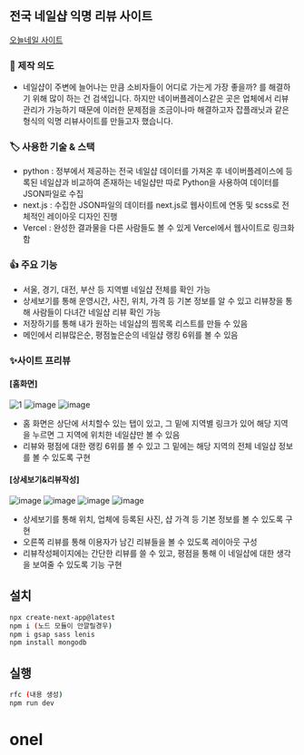 ## 전국 네일샵 익명 리뷰 사이트
[오늘네일 사이트](https://onel.vercel.app/listpage)

### 📑 제작 의도

- 네일샵이 주변에 늘어나는 만큼 소비자들이 어디로 가는게 가장 좋을까? 를 해결하기 위해 많이 하는 건 검색입니다. 하지만 네이버플레이스같은 곳은 업체에서 리뷰관리가 가능하기 때문에 이러한 문제점을 조금이나마 해결하고자 잡플래닛과 같은 형식의 익명 리뷰사이트를 만들고자 했습니다.

### 🏷️ 사용한 기술 & 스택

- python : 정부에서 제공하는 전국 네일샵 데이터를 가져온 후 네이버플레이스에 등록된 네일샵과 비교하여 존재하는 네일샵만 따로 Python을 사용하여 데이터를 JSON파일로 수집
- next.js  : 수집한 JSON파일의 데이터를 next.js로 웹사이트에 연동 및 scss로 전체적인 레이아웃 디자인 진행
- Vercel : 완성한 결과물을 다른 사람들도 볼 수 있게 Vercel에서 웹사이트로 링크화함

### 👍 주요 기능

- 서울, 경기, 대전, 부산 등 지역별 네일샵 전체를 확인 가능
- 상세보기를 통해 운영시간, 사진, 위치, 가격 등 기본 정보를 알 수 있고 리뷰창을 통해 사람들이 다녀간 네일샵 리뷰 확인 가능 
- 저장하기를 통해 내가 원하는 네일샵의 찜목록 리스트를 만들 수 있음
- 메인에서 리뷰많은순, 평점높은순의 네일샵 랭킹 6위를 볼 수 있음

### ✨사이트 프리뷰

#### [홈화면]

![1](https://github.com/HwangInJi/project3-nail/assets/163365140/376c64b4-2b46-4125-81e4-b54ba39d5702)
![image](https://github.com/HwangInJi/project3-nail/assets/163365140/292e64a9-3dd3-4406-bfb6-2f64b184bac4)
![image](https://github.com/HwangInJi/project3-nail/assets/163365140/58d66b66-4053-4d2c-854c-34e8364f885a)

- 홈 화면은 상단에 서치할수 있는 탭이 있고, 그 밑에 지역별 링크가 있어 해당 지역을 누르면 그 지역에 위치한 네일샵만 볼 수 있음
- 리뷰와 평점에 대한 랭킹 6위를 볼 수 있고 그 밑에는 해당 지역의 전체 네일샵 정보를 볼 수 있도록 구현

#### [상세보기&리뷰작성]

![image](https://github.com/HwangInJi/project3-nail/assets/163365140/99b80a6d-925f-48a0-919f-45f3b068e2ab)
![image](https://github.com/HwangInJi/project3-nail/assets/163365140/292e64a9-3dd3-4406-bfb6-2f64b184bac4)
![image](https://github.com/HwangInJi/project3-nail/assets/163365140/58d66b66-4053-4d2c-854c-34e8364f885a)
![image](https://github.com/HwangInJi/project3-nail/assets/163365140/583229c7-64a2-41a3-838e-c07f9af11572)

- 상세보기를 통해 위치, 업체에 등록된 사진, 샵 가격 등 기본 정보를 볼 수 있도록 구현
- 오른쪽 리뷰를 통해 이용자가 남긴 리뷰들을 볼 수 있도록 레이아웃 구성
- 리뷰작성페이지에는 간단한 리뷰를 쓸 수 있고, 평점을 통해 이 네일샵에 대한 생각을 보여줄 수 있도록 기능 구현
  
## 설치

```bash
npx create-next-app@latest
npm i (노드 모듈이 안깔릴경우)
npm i gsap sass lenis
npm install mongodb
```

## 실행

```bash
rfc (내용 생성)
npm run dev
```
# onel
